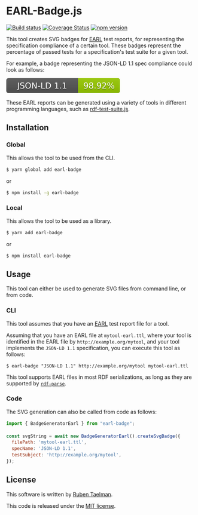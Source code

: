 # EARL-Badge.js

[![Build status](https://github.com/rubensworks/earl-badge.js/workflows/CI/badge.svg)](https://github.com/rubensworks/earl-badge.js/actions?query=workflow%3ACI)
[![Coverage Status](https://coveralls.io/repos/github/rubensworks/earl-badge.js/badge.svg?branch=master)](https://coveralls.io/github/rubensworks/earl-badge.js?branch=master)
[![npm version](https://badge.fury.io/js/earl-badge.svg)](https://www.npmjs.com/package/earl-badge)

This tool creates SVG badges for [EARL](https://www.w3.org/TR/EARL10-Schema/) test reports,
for representing the specification compliance of a certain tool.
These badges represent the percentage of passed tests for a specification's test suite for a given tool.

For example, a badge representing the JSON-LD 1.1 spec compliance could look as follows:

![EARL badge example](https://raw.githubusercontent.com/rubensworks/earl-badge.js/master/badge-example.svg?sanitize=true)

These EARL reports can be generated using a variety of tools in different programming languages,
such as [rdf-test-suite.js](https://github.com/rubensworks/rdf-test-suite.js).

## Installation

### Global

This allows the tool to be used from the CLI.

```bash
$ yarn global add earl-badge
```

or

```bash
$ npm install -g earl-badge
```

### Local

This allows the tool to be used as a library.

```bash
$ yarn add earl-badge
```

or

```bash
$ npm install earl-badge
```

## Usage

This tool can either be used to generate SVG files from command line,
or from code.

### CLI

This tool assumes that you have an [EARL](https://www.w3.org/TR/EARL10-Schema/) test report file for a tool.

Assuming that you have an EARL file at `mytool-earl.ttl`,
where your tool is identified in the EARL file by `http://example.org/mytool`,
and your tool implements the `JSON-LD 1.1` specification,
you can execute this tool as follows:

```
$ earl-badge "JSON-LD 1.1" http://example.org/mytool mytool-earl.ttl
``` 

This tool supports EARL files in most RDF serializations,
as long as they are supported by [`rdf-parse`](https://github.com/rubensworks/rdf-parse.js).

### Code

The SVG generation can also be called from code as follows:
```javascript
import { BadgeGeneratorEarl } from "earl-badge";

const svgString = await new BadgeGeneratorEarl().createSvgBadge({
  filePath: 'mytool-earl.ttl',
  specName: 'JSON-LD 1.1',
  testSubject: 'http://example.org/mytool',
});
```


## License
This software is written by [Ruben Taelman](http://rubensworks.net/).

This code is released under the [MIT license](http://opensource.org/licenses/MIT).
